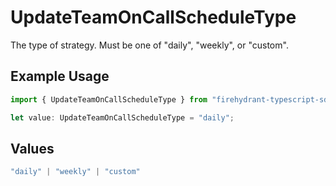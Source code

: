 # UpdateTeamOnCallScheduleType

The type of strategy. Must be one of "daily", "weekly", or "custom".

## Example Usage

```typescript
import { UpdateTeamOnCallScheduleType } from "firehydrant-typescript-sdk/models/components";

let value: UpdateTeamOnCallScheduleType = "daily";
```

## Values

```typescript
"daily" | "weekly" | "custom"
```